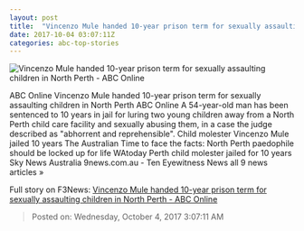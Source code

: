 ```yaml
---
layout: post
title:  "Vincenzo Mule handed 10-year prison term for sexually assaulting children in North Perth - ABC Online"
date: 2017-10-04 03:07:11Z
categories: abc-top-stories
---
```


![Vincenzo Mule handed 10-year prison term for sexually assaulting children in North Perth - ABC Online](http://www.abc.net.au/news/image/7347940-1x1-700x700.jpg)

ABC Online Vincenzo Mule handed 10-year prison term for sexually assaulting children in North Perth ABC Online A 54-year-old man has been sentenced to 10 years in jail for luring two young children away from a North Perth child care facility and sexually abusing them, in a case the judge described as "abhorrent and reprehensible". Child molester Vincenzo Mule jailed 10 years The Australian Time to face the facts: North Perth paedophile should be locked up for life WAtoday Perth child molester jailed for 10 years Sky News Australia 9news.com.au - Ten Eyewitness News all 9 news articles »


Full story on F3News: [Vincenzo Mule handed 10-year prison term for sexually assaulting children in North Perth - ABC Online](http://www.f3nws.com/n/MXuBfG)

> Posted on: Wednesday, October 4, 2017 3:07:11 AM
